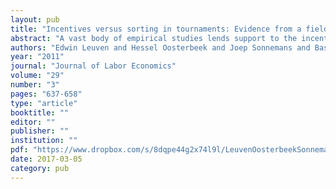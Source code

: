 ```yaml
---
layout: pub
title: "Incentives versus sorting in tournaments: Evidence from a field experiment"
abstract: "A vast body of empirical studies lends support to the incentive effects of rank-order tournaments. Evidence comes from experiments in laboratories and non-experimental studies exploiting sports or firm data. Selection of competitors across tournaments may bias these non-experimental studies, whereas short task duration or lack of distracters may limit the external validity of results obtained in lab experiments or from sports data. To address these concerns we conducted a field experiment where students selected themselves into tournaments with different prizes. Within each tournament the best performing student on the final exam of a standard introductory microeconomics course could win a substantial financial reward. A standard non-experimental analysis exploiting across tournament variation in reward size and competitiveness confirms earlier findings. We find however no evidence for effects of tournament participation on study effort and exam results when we exploit our experimental design, indicating that the non-experimental results are completely due to sorting. Treatment only affects attendance of the first workgroup meeting following the announcement of treatment status, suggesting a difference between short-run and long-run decision making."
authors: "Edwin Leuven and Hessel Oosterbeek and Joep Sonnemans and Bas van der Klaauw"
year: "2011"
journal: "Journal of Labor Economics"
volume: "29"
number: "3"
pages: "637-658"
type: "article"
booktitle: ""
editor: ""
publisher: ""
institution: ""
pdf: "https://www.dropbox.com/s/8dqpe44g2x74l9l/LeuvenOosterbeekSonnemansVanderklaauw2011jole.pdf?dl=0"
date: 2017-03-05
category: pub
---
```

